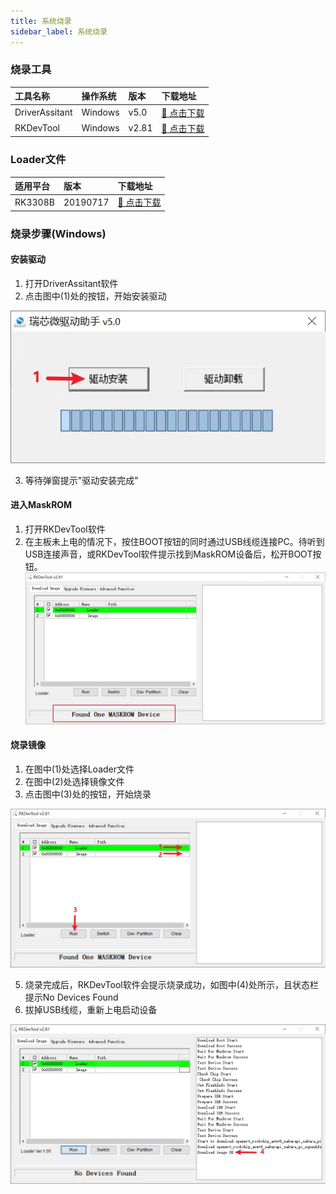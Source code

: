 ```yaml
---
title: 系统烧录
sidebar_label: 系统烧录
---
```


### 烧录工具
| 工具名称 | 操作系统 | 版本 | 下载地址 |
|:--|:--|:--|:--|
|DriverAssitant|Windows|v5.0|[🔗 点击下载](DriverAssitant_v5.0.zip)|
|RKDevTool|Windows|v2.81|[🔗 点击下载](RKDevTool_Release_v2.81.zip)|

### Loader文件
| 适用平台 | 版本 | 下载地址 |
|:--|:--|:--|
| RK3308B | 20190717 | [🔗 点击下载](rk3308_loader_uart0_m0_emmc_port_support_sd_20190717_old.bin) |

### 烧录步骤(Windows)
#### 安装驱动
1. 打开DriverAssitant软件
2. 点击图中(1)处的按钮，开始安装驱动

![install_driver](img/flashing_rockchip_install_driver.webp)

3. 等待弹窗提示"驱动安装完成"

#### 进入MaskROM
1. 打开RKDevTool软件
2. 在主板未上电的情况下，按住BOOT按钮的同时通过USB线缆连接PC。待听到USB连接声音，或RKDevTool软件提示找到MaskROM设备后，松开BOOT按钮。
![found_one_maskrom](img/flashing_rockchip_found_one_maskrom.webp)

#### 烧录镜像
1. 在图中(1)处选择Loader文件
2. 在图中(2)处选择镜像文件
4. 点击图中(3)处的按钮，开始烧录

![run_download_fw](img/flashing_rockchip_run_download_fw.webp)

5. 烧录完成后，RKDevTool软件会提示烧录成功，如图中(4)处所示，且状态栏提示No Devices Found
6. 拔掉USB线缆，重新上电启动设备

![run_download_ok](img/flashing_rockchip_run_download_ok.webp)

